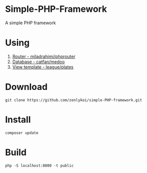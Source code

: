 # Simple-PHP-Framework
A simple PHP framework

# Using
1. [Router - miladrahimi/phprouter](https://github.com/miladrahimi/phprouter)
2. [Database - catfan/medoo](https://medoo.in/doc)
3. [View template - league/plates](http://platesphp.com/v3/)

# Download
```
git clone https://github.com/zenlykoi/simple-PHP-framework.git
```

# Install
```
composer update
```

# Build
```
php -S localhost:8080 -t public
```
